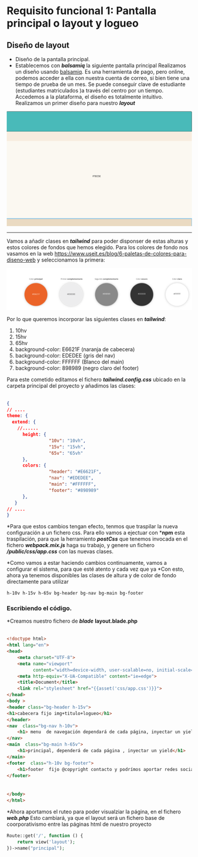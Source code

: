 # Requisito funcional 1: Pantalla principal o layout y logueo
## Diseño de layout
* Diseño de la pantalla principal.
* Establecemos con ***balsamiq*** la siguiente pantalla principal
 Realizamos un diseño usando [balsamiq](https://balsamiq.cloud/). Es una herramienta de pago, pero online, podemos acceder a ella con nuestra cuenta de correo, si bien tiene una tiempo de prueba de un mes. Se puede conseguir clave de estudiante (estudiantes matriculados )a través del centro por un tiempo.
  Accedemos a la plataforma, el diseño es totalmente intuitivo. Realizamos un primer diseño para nuestro ***layout***

![Layout 1 ](../imagenes/mockups/layout_1.png)
***


Vamos a añadir clases en ***tailwind*** para poder disponser de estas alturas y estos colores de fondos que hemos
elegido. Para los colores de fondo nos vasamos en la web https://www.useit.es/blog/6-paletas-de-colores-para-diseno-web
y seleccionamos la primera:

![Colores Seleccionados](../imagenes/seleccion_colores.png)

Por lo que queremos incorporar las siguientes clases en ***tailwind***:

1. 10hv
2. 15hv
3. 65hv
4. background-color: E6621F (naranja de cabecera)
4. background-color: EDEDEE  (gris del nav)
4. background-color: FFFFFF (Blanco del main)
4. background-color: 898989 (negro claro del footer)

Para este cometido editamos el fichero ***tailwind.config.css*** ubicado en la carpeta principal del proyecto y añadimos
las clases:

```json

{
// ....
theme: {
  extend: {
    //......
      height: {
                "10v": "10vh",
                "15v": "15vh",
                "65v": "65vh"
      },
      colors: {
                "header": "#E6621F",
                "nav": "#EDEDEE",
                "main": "#FFFFFF",
                "footer": "#898989"
      },
   }
// ....
}
```

*Para que estos cambios tengan efecto, tenmos que traspilar la nueva configuración a un fichero css. Para ello vamos a ejectuar con ***npm** esta traspilación, para que la herramiento ***postCss*** que tenemos invocada en el fichero ***webpack.mix.js*** haga su trabajo, y genere un fichero ***/public/css/app.css*** con las nuevas clases.

*Como vamos a estar haciendo cambios continuamente, vamos a configurar el sistema, para que esté atento y cada vez que ya
*Con esto, ahora ya tenemos disponibles las clases de altura y de color de fondo directamente para utilizar

```css
h-10v h-15v h-65v bg-header bg-nav bg-main bg-footer
```

### Escribiendo el código.

*Creamos nuestro fichero de ***blade*** **layout.blade.php**
```html

<!doctype html>
<html lang="en">
<head>
    <meta charset="UTF-8">
    <meta name="viewport"
          content="width=device-width, user-scalable=no, initial-scale=1.0, maximum-scale=1.0, minimum-scale=1.0">
    <meta http-equiv="X-UA-Compatible" content="ie=edge">
    <title>Document</title>
    <link rel="stylesheet" href="{{asset('css/app.css')}}">
</head>
<body >
<header class="bg-header h-15v">
<h1>cabecera fijo img+titulo+logueo</h1>
</header>
<nav  class="bg-nav h-10v">
    <h1> menu  de navegación dependará de cada página, inyectar un yield</h1>
</nav>
<main  class="bg-main h-65v">
    <h1>principal, dependerá de cada página , inyectar un yield</h1>
</main>
<footer  class="h-10v bg-footer">
    <h1>footer  fijo @copyright contacto y podrímos aportar redes sociales</h1>
</footer>


</body>
</html>

```
*Ahora aportamos el ruteo para poder visualziar la página, en el fichero ***web.php*** Esto cambiará, ya que el layout será un fichero base de coorporativismo entre  las páginas html de nuestro proyecto
```php
Route::get('/', function () {
    return view('layout');
})->name("principal");

```






